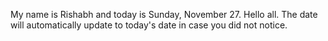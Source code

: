 My name is Rishabh and today is Sunday, November 27. Hello all. The date will automatically update to today's date in case you did not notice.

